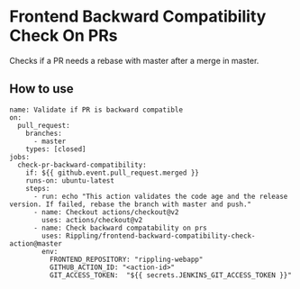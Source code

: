 # Frontend Backward Compatibility Check On PRs

Checks if a PR needs a rebase with master after a merge in master.

## How to use
```
name: Validate if PR is backward compatible
on:
  pull_request:
    branches:
      - master
    types: [closed]
jobs:
  check-pr-backward-compatibility:
    if: ${{ github.event.pull_request.merged }}
    runs-on: ubuntu-latest
    steps:
      - run: echo "This action validates the code age and the release version. If failed, rebase the branch with master and push."
      - name: Checkout actions/checkout@v2
        uses: actions/checkout@v2
      - name: Check backward compatability on prs
        uses: Rippling/frontend-backward-compatibility-check-action@master
        env:
          FRONTEND_REPOSITORY: "rippling-webapp"
          GITHUB_ACTION_ID: "<action-id>"
          GIT_ACCESS_TOKEN:  "${{ secrets.JENKINS_GIT_ACCESS_TOKEN }}"

```

